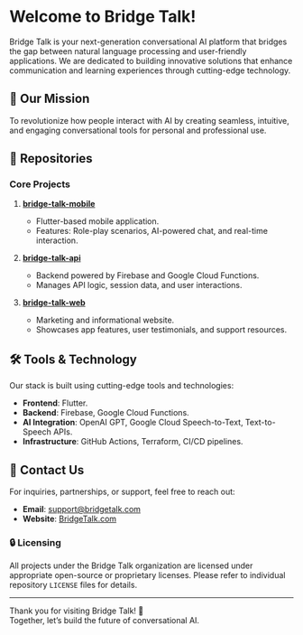 # Welcome to Bridge Talk!  

Bridge Talk is your next-generation conversational AI platform that bridges the gap between natural language processing and user-friendly applications. We are dedicated to building innovative solutions that enhance communication and learning experiences through cutting-edge technology.  


## 🚀 Our Mission  
To revolutionize how people interact with AI by creating seamless, intuitive, and engaging conversational tools for personal and professional use.  


## 📂 Repositories  

### **Core Projects**  
1. **[bridge-talk-mobile](https://github.com/BridgeTalk/bridgetalk-mobile)**  
   - Flutter-based mobile application.  
   - Features: Role-play scenarios, AI-powered chat, and real-time interaction.  

2. **[bridge-talk-api](https://github.com/BridgeTalk/bridgetalk-api)**  
   - Backend powered by Firebase and Google Cloud Functions.  
   - Manages API logic, session data, and user interactions.  

3. **[bridge-talk-web](https://github.com/BridgeTalk/bridgetalk-web)**  
   - Marketing and informational website.  
   - Showcases app features, user testimonials, and support resources.


## 🛠️ Tools & Technology  

Our stack is built using cutting-edge tools and technologies:  
- **Frontend**: Flutter.  
- **Backend**: Firebase, Google Cloud Functions.  
- **AI Integration**: OpenAI GPT, Google Cloud Speech-to-Text, Text-to-Speech APIs.  
- **Infrastructure**: GitHub Actions, Terraform, CI/CD pipelines.  


## 📧 Contact Us  

For inquiries, partnerships, or support, feel free to reach out:  
- **Email**: support@bridgetalk.com  
- **Website**: [BridgeTalk.com](https://bridgetalk.com)  


### 🔒 Licensing  

All projects under the Bridge Talk organization are licensed under appropriate open-source or proprietary licenses. Please refer to individual repository `LICENSE` files for details.  

---

Thank you for visiting Bridge Talk! 🌟  
Together, let’s build the future of conversational AI.  
